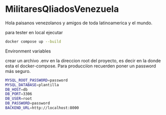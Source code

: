 # MilitaresQliadosVenezuela


Hola paisanos venezolanos y amigos de toda latinoamerica y el mundo.

para tester en local ejecutar 

```bash
docker compose up --build
```


Environment variables

crear un archivo .env en la direccion root del proyecto, es decir en la donde esta el docker-compose.
Para producciíon recuerden poner un password más seguro.
```sh
MYSQL_ROOT_PASSWORD=password
MYSQL_DATABASE=plantilla
DB_HOST=db
DB_PORT=3306
DB_USER=root
DB_PASSWORD=password
BACKEND_URL=http://localhost:8000
```

